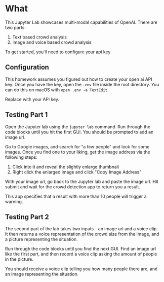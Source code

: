# What

This Jupyter Lab showcases multi-modal capabilities of OpenAI. There are two parts:

1. Text based crowd analysis
2. Image and voice based crowd analysis

To get started, you'll need to configure your api key

## Configuration

This homework assumes you figured out how to create your open ai API key. Once you have the key, open the `.env` file inside the root directory. You can do this on macOS with `open .env -a TextEdit`.

Replace <Your key here> with your API key.

## Testing Part 1

Open the Jupyter lab using the `jupyter lab` command. Run through the code blocks until you hit the first GUI. You should be prompted to add an image url. 

Go to Google images, and search for "a few people" and look for some images. Once you find one to your liking, get the image address via the following steps:

1. Click into it and reveal the slightly enlarge thumbnail
2. Right click the enlarged image and click "Copy Image Address"

With your image url, go back to the Jupyter lab and paste the image url. Hit submit and wait for the crowd detection app to return you a result.

This app specifies that a result with more than 10 people will trigger a warning. 

## Testing Part 2

The second part of the lab takes two inputs - an image url and a voice clip. It then returns a voice representation of the crowd size from the image, and a picture representing the situation.

Run through the code blocks until you find the next GUI. Find an image url like the first part, and then record a voice clip asking the amount of people in the picture.

You should receive a voice clip telling you how many people there are, and an image representing the situation.